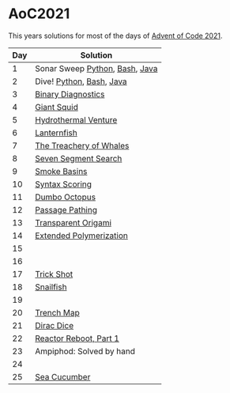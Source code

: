 # AoC2021
This years solutions for most of the days of [Advent of Code 2021](scripts/https://adventofcode.com/).

| Day 	| Solution 	|
|-----	|----------	|
| 1   	| Sonar Sweep [Python](scripts/sonar_sweep.py), [Bash](scripts/sonar_sweep.sh), [Java](scripts/SonarSweep.java)|
| 2   	| Dive! [Python](scripts/dive.py), [Bash](scripts/dive.sh), [Java](scripts/Dive.java)|
| 3   	| [Binary Diagnostics](scripts/binary_diagnostics.py)|
| 4   	| [Giant Squid](scripts/giant_squid.py)|
| 5   	| [Hydrothermal Venture](scripts/hydrothermal_venture.py)|
| 6   	| [Lanternfish](scripts/lanternfish.py)|
| 7   	| [The Treachery of Whales](scripts/treachery_of_whales.py)|
| 8   	| [Seven Segment Search](scripts/seven_segment_search.py)|
| 9   	| [Smoke Basins](scripts/smoke_basin.py)|
| 10  	| [Syntax Scoring](scripts/syntax_scoring.py)|
| 11  	| [Dumbo Octopus](scripts/dumbo_octopus.py)|
| 12  	| [Passage Pathing](scripts/passage_pathing.py)|
| 13  	| [Transparent Origami](scripts/transparent_origami.py)|
| 14  	| [Extended Polymerization](scripts/extended_polymerization.py)|
| 15  	|          	|
| 16  	|          	|
| 17   	| [Trick Shot](scripts/trick_shot.py)|
| 18   	| [Snailfish](scripts/snailfish.py)|
| 19   	|          	|
| 20  	| [Trench Map](scripts/trench_map.py)|
| 21  	| [Dirac Dice](scripts/dirac_dice.py)|
| 22  	| [Reactor Reboot, Part 1](scripts/reactor_reboot.py)|
| 23  	| Ampiphod: Solved by hand |
| 24  	| |
| 25  	| [Sea Cucumber](scripts/sea_cucumbers.py)|
